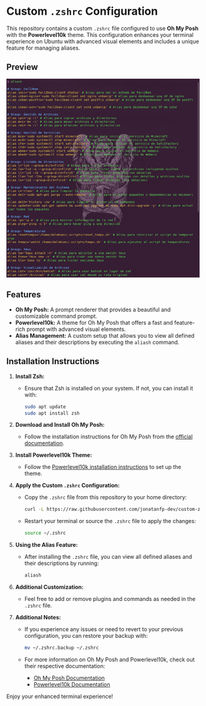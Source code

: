 # Custom `.zshrc` Configuration

This repository contains a custom `.zshrc` file configured to use **Oh My Posh** with the **Powerlevel10k** theme. This configuration enhances your terminal experience on Ubuntu with advanced visual elements and includes a unique feature for managing aliases.

## Preview

![Terminal Example](assets/example.png)

## Features

- **Oh My Posh:** A prompt renderer that provides a beautiful and customizable command prompt.
- **Powerlevel10k:** A theme for Oh My Posh that offers a fast and feature-rich prompt with advanced visual elements.
- **Alias Management:** A custom setup that allows you to view all defined aliases and their descriptions by executing the `aliash` command.

## Installation Instructions

1. **Install Zsh:**
   - Ensure that Zsh is installed on your system. If not, you can install it with:
     ```bash
     sudo apt update
     sudo apt install zsh
     ```

2. **Download and Install Oh My Posh:**
   - Follow the installation instructions for Oh My Posh from the [official documentation](https://ohmyposh.dev/docs/installation).

3. **Install Powerlevel10k Theme:**
   - Follow the [Powerlevel10k installation instructions](https://github.com/romkatv/powerlevel10k#oh-my-zsh) to set up the theme.

4. **Apply the Custom `.zshrc` Configuration:**
   - Copy the `.zshrc` file from this repository to your home directory:
     ```bash
     curl -L https://raw.githubusercontent.com/jonatanfp-dev/custom-zshrc/master/.zshrc -o ~/.zshrc
     ```
   - Restart your terminal or source the `.zshrc` file to apply the changes:
     ```bash
     source ~/.zshrc
     ```

5. **Using the Alias Feature:**
   - After installing the `.zshrc` file, you can view all defined aliases and their descriptions by running:
     ```bash
     aliash
     ```

6. **Additional Customization:**
   - Feel free to add or remove plugins and commands as needed in the `.zshrc` file.

7. **Additional Notes:**
   - If you experience any issues or need to revert to your previous configuration, you can restore your backup with:
     ```bash
     mv ~/.zshrc.backup ~/.zshrc
     ```

   - For more information on Oh My Posh and Powerlevel10k, check out their respective documentation:
     - [Oh My Posh Documentation](https://ohmyposh.dev/docs)
     - [Powerlevel10k Documentation](https://github.com/romkatv/powerlevel10k)

Enjoy your enhanced terminal experience!
